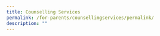 ```yaml
---
title: Counselling Services
permalink: /for-parents/counsellingservices/permalink/
description: ""
---
```


